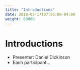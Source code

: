 ```yaml
---
title: "Introductions"
date: 2018-05-17T07:55:00-04:00
weight: 89000
---
```

# Introductions

* Presenter: Daniel Dickinson
* Each participant...
